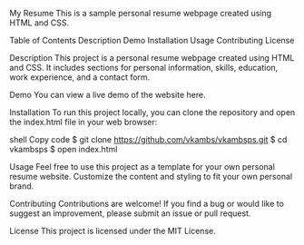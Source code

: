 My Resume
This is a sample personal resume webpage created using HTML and CSS.

Table of Contents
Description
Demo
Installation
Usage
Contributing
License

Description
This project is a personal resume webpage created using HTML and CSS. It includes sections for personal information, skills, education, work experience, and a contact form.

Demo
You can view a live demo of the website here.

Installation
To run this project locally, you can clone the repository and open the index.html file in your web browser:

shell
Copy code
$ git clone https://github.com/vkambs/vkambsps.git
$ cd vkambsps
$ open index.html

Usage
Feel free to use this project as a template for your own personal resume website. Customize the content and styling to fit your own personal brand.

Contributing
Contributions are welcome! If you find a bug or would like to suggest an improvement, please submit an issue or pull request.

License
This project is licensed under the MIT License.